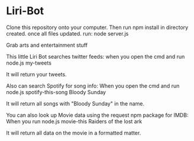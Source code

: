 # Liri-Bot
Clone this repository onto your computer.
Then run npm install in directory created.
once all files updated.
run: node server.js

Grab arts and entertainment stuff

This little Liri Bot searches twitter feeds:
when you open the cmd and run node.js my-tweets

It will return your tweets.

Also can search Spotify for song info:
When you open the cmd and run node.js spotify-this-song Bloody Sunday

It will return all songs with "Bloody Sunday" in the name.

You can also look up Movie data using the request npm package for IMDB:
When you run node.js movie-this Raiders of the lost ark

It will return all data on the movie in a formatted matter.
